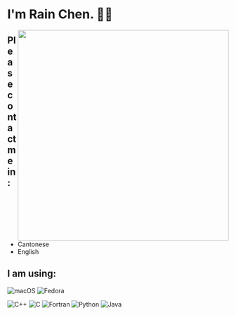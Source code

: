 # I'm Rain Chen. 🏳️‍⚧️

<img align="right" width="480px" src="https://github-readme-stats.vercel.app/api?username=Chen-Rain&show_icons=true&hide_title=false&title_color=9745f5&icon_color=9f4bff&text_color=000000&bg_color=DEG,99ccff,b0ccff,e5ccff,ffccff">

## Please contact me in:

- Cantonese
- English

## I am using:

<p align="left">
    <img alt="macOS" src="https://img.shields.io/badge/macOS-Ventura-F98958?style=flat-square&logo=Apple&logoColor=white"/>
    <img alt="Fedora" src="https://img.shields.io/badge/Fedora-36-66A0D5?style=flat-square&logo=Fedora&logoColor=white"/>
</p>

<p align="left">
    <img alt="C++" src="https://img.shields.io/badge/C++-E1587E?style=flat-square&logoColor=white"/>
    <img alt="C" src="https://img.shields.io/badge/C-4E4E4E?style=flat-square&logoColor=white"/>
    <img alt="Fortran" src="https://img.shields.io/badge/Fortran-4C41AB?style=flat-square&logoColor=white"/>
    <img alt="Python" src="https://img.shields.io/badge/Python-4571A1?style=flat-square&logoColor=white"/>
    <img alt="Java" src="https://img.shields.io/badge/Java-A7752F?style=flat-square&logoColor=white"/>
</p>
